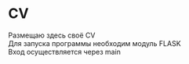 # CV
Размещаю здесь своё СV <br>
Для запуска программы необходим модуль FLASK <br>
Вход осуществляется через main
